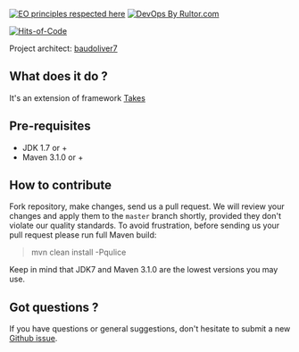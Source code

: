 [![EO principles respected here](https://www.elegantobjects.org/badge.svg)](https://www.elegantobjects.org)
[![DevOps By Rultor.com](http://www.rultor.com/b/takes-utils/takes-utils)](http://www.rultor.com/p/takes-utils/takes-utils)

[![Hits-of-Code](https://hitsofcode.com/github/baudoliver7/takes-utils)](https://hitsofcode.com/github/baudoliver7/takes-utils/view)

Project architect: [baudoliver7](https://github.com/baudoliver7)

## What does it do ?
It's an extension of framework [Takes](https://github.com/yegor256/takes)

## Pre-requisites
* JDK 1.7 or +
* Maven 3.1.0 or +

## How to contribute
Fork repository, make changes, send us a pull request. We will review
your changes and apply them to the `master` branch shortly, provided
they don't violate our quality standards. To avoid frustration, before
sending us your pull request please run full Maven build:

> mvn clean install -Pqulice

Keep in mind that JDK7 and Maven 3.1.0 are the lowest versions you may use.

## Got questions ?

If you have questions or general suggestions, don't hesitate to submit
a new [Github issue](https://github.com/baudoliver7/takes-utils/issues/new).